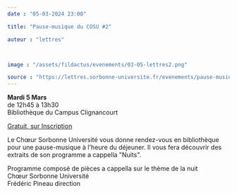 ```yaml
---
date : "05-03-2024 23:00"

title: "Pause-musique du COSU #2"

auteur : "lettres"



image : "/assets/fildactus/evenements/03-05-lettres2.png"

source : "https://lettres.sorbonne-universite.fr/evenements/pause-musique-du-cosu-2"
---
```


__Mardi 5 Mars__  
de 12h45 à 13h30  
Bibliothèque du Campus Clignancourt

[Gratuit, sur Inscription](https://www.billetweb.fr/pause-musique-22)

Le Chœur Sorbonne Université vous donne rendez-vous en bibliothèque pour une pause-musique à l'heure du déjeuner. Il vous fera découvrir des extraits de son programme a cappella "Nuits".

Programme composé de pièces a cappella sur le thème de la nuit  
Chœur Sorbonne Université  
Frédéric Pineau direction
